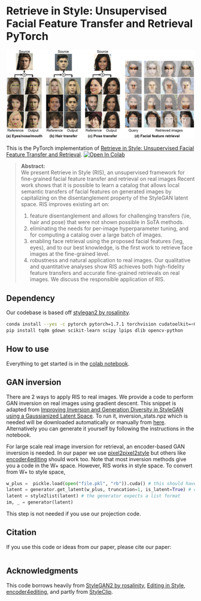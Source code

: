 # Retrieve in Style: Unsupervised Facial Feature Transfer and Retrieval PyTorch
![](ris_teaser.png)

This is the PyTorch implementation of [Retrieve in Style: Unsupervised Facial Feature Transfer and Retrieval](). [![Open In Colab](https://colab.research.google.com/assets/colab-badge.svg)](https://colab.research.google.com/github/mchong6/RetrieveInStyle/blob/main/RIS_colab.ipynb)


>**Abstract:**<br>
>We present Retrieve in Style (RIS), an unsupervised framework for fine-grained facial feature transfer and retrieval on real images Recent work shows that it is possible to learn a catalog that allows local semantic transfers of facial features on generated images by capitalizing on the disentanglement property of the StyleGAN latent space. RIS improves existing art on: 
>1) feature disentanglement and allows for challenging transfers (\ie, hair and pose) that were not shown possible in SoTA methods.
>2) eliminating the needs for per-image hyperparameter tuning, and for computing a catalog over a large batch of images.
>3) enabling face retrieval using the proposed facial features (\eg, eyes), and to our best knowledge, is the first work to retrieve face images at the fine-grained level.
>4) robustness and natural application to real images. 
>Our qualitative and quantitative analyses show RIS achieves both high-fidelity feature transfers and accurate fine-grained retrievals on real images. 
>We discuss the responsible application of RIS.

## Dependency
Our codebase is based off [stylegan2 by rosalinity](https://github.com/rosinality/stylegan2-pytorch). 
```bash
conda install --yes -c pytorch pytorch=1.7.1 torchvision cudatoolkit=<CUDA_VERSION>
pip install tqdm gdown scikit-learn scipy lpips dlib opencv-python
```

## How to use
Everything to get started is in the [colab notebook](https://colab.research.google.com/github/mchong6/RetrieveInStyle/blob/main/RIS_colab.ipynb).

## GAN inversion
There are 2 ways to apply RIS to real images. We provide a code to perform GAN inversion on real images using gradient descent. This snippet is adapted from [Improving Inversion and Generation Diversity in StyleGAN using a Gaussianized Latent Space](https://arxiv.org/abs/2009.06529). To run it, inversion_stats.npz which is needed will be downloaded automatically or manually from [here](https://drive.google.com/drive/folders/1OvXPzT4SqJcZWWjsRNyU2m35AaMP6eq0?usp=sharing). Alternatively you can generate it yourself by following the instructions in the notebook.

For large scale real image inversion for retrieval, an encoder-based GAN inversion is needed. In our paper we use [pixel2pixel2style](https://github.com/eladrich/pixel2style2pixel) but others like [encoder4editing](https://github.com/omertov/encoder4editing) should work too. Note that most inversion methods give you a code in the W+ space. However, RIS works in style space. To convert from W+ to style space, 

```python
w_plus =  pickle.load(open("file.pkl", "rb")).cuda() # this should have shape of [b, 18, 512]
latent = generator.get_latent(w_plus, truncation=1, is_latent=True) # convert to style space.
latent = style2list(latent) # the generator expects a list format
im, _ = generator(latent)
```
This step is not needed if you use our projection code.

## Citation
If you use this code or ideas from our paper, please cite our paper:
```
```

## Acknowledgments
This code borrows heavily from [StyleGAN2 by rosalinity](https://github.com/rosinality/stylegan2-pytorch), [Editing in Style](https://github.com/IVRL/GANLocalEditing), [encoder4editing](https://github.com/omertov/encoder4editing), and partly from [StyleClip](https://github.com/orpatashnik/StyleCLIP).
